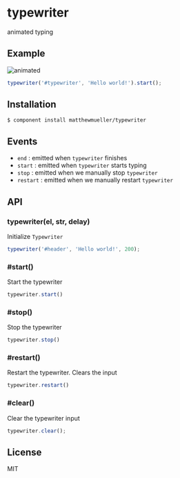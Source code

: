 
# typewriter

  animated typing

## Example

![animated](http://f.cl.ly/items/2z1A0V473f3G3n3O0e2P/typewriter.gif)

```js
typewriter('#typewriter', 'Hello world!').start();
```

## Installation

    $ component install matthewmueller/typewriter

## Events

  - `end` : emitted when `typewriter` finishes
  - `start` : emitted when `typewriter` starts typing
  - `stop` : emitted when we manually stop `typewriter`
  - `restart` : emitted when we manually restart `typewriter`

## API

### typewriter(el, str, delay)

  Initialize `Typewriter`

```js
typewriter('#header', 'Hello world!', 200);
```

### #start()

  Start the typewriter

```js
typewriter.start()
```

### #stop()

  Stop the typewriter

```js
typewriter.stop()
```

### #restart()

  Restart the typewriter. Clears the input

```js
typewriter.restart()
```

### #clear()

  Clear the typewriter input

```js
typewriter.clear();
```



## License

  MIT
